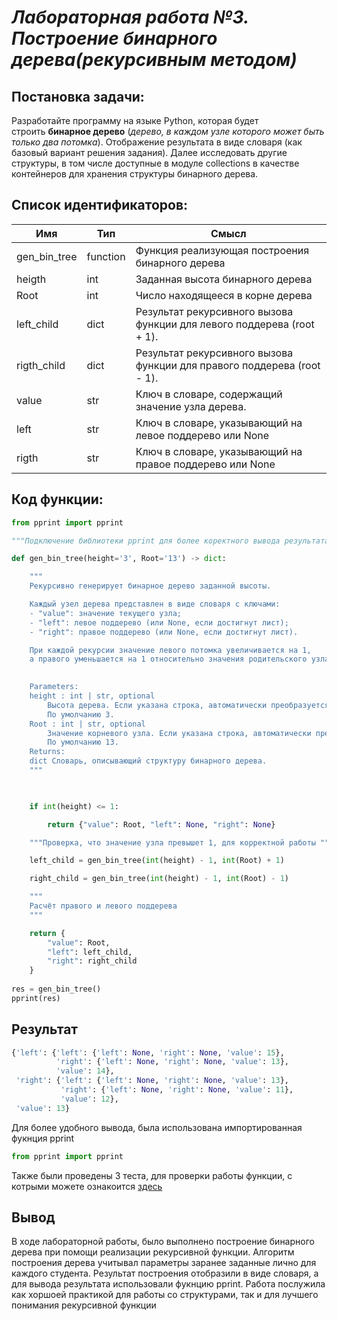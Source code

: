 # *Лабораторная работа №3. Построение бинарного дерева(рекурсивным методом)*
## **Постановка задачи:**

Разработайте программу на языке Python, которая будет строить **бинарное дерево** (_дерево, в каждом узле которого может быть только два потомка_). Отображение результата в виде словаря (как базовый вариант решения задания). Далее исследовать другие структуры, в том числе доступные в модуле collections в качестве контейнеров для хранения структуры бинарного дерева.

## **Список идентификаторов:**


| Имя          | Тип      | Смысл                                                                   |
| ------------ | -------- | ----------------------------------------------------------------------- |
| gen_bin_tree | function | Функция реализующая построения бинарного дерева                         |
| heigth       | int      | Заданная высота бинарного дерева                                        |
| Root         | int      | Число находящееся в корне дерева                                        |
| left_child   | dict     | Результат рекурсивного вызова функции для левого поддерева (root + 1).  |
| rigth_child  | dict     | Результат рекурсивного вызова функции для правого поддерева (root - 1). |
| value        | str      | Ключ в словаре, содержащий значение узла дерева.                        |
| left         | str      | Ключ в словаре, указывающий на левое поддерево или None                 |
| rigth        | str      | Ключ в словаре, указывающий на правое поддерево или None                |


## **Код функции:**

```python
from pprint import pprint

"""Подключение библиотеки pprint для более коректного вывода результата"""

def gen_bin_tree(height='3', Root='13') -> dict:

    """
    Рекурсивно генерирует бинарное дерево заданной высоты.

    Каждый узел дерева представлен в виде словаря с ключами:
    - "value": значение текущего узла;
    - "left": левое поддерево (или None, если достигнут лист);
    - "right": правое поддерево (или None, если достигнут лист).

    При каждой рекурсии значение левого потомка увеличивается на 1,
    а правого уменьшается на 1 относительно значения родительского узла.
  

    Parameters:
    height : int | str, optional
        Высота дерева. Если указана строка, автоматически преобразуется в int.
        По умолчанию 3.
    Root : int | str, optional
        Значение корневого узла. Если указана строка, автоматически преобразуется в int.
        По умолчанию 13.
    Returns:
    dict Словарь, описывающий структуру бинарного дерева.
    """

  

    if int(height) <= 1:

        return {"value": Root, "left": None, "right": None}

    """Проверка, что значение узла превышет 1, для корректной работы """

    left_child = gen_bin_tree(int(height) - 1, int(Root) + 1)

    right_child = gen_bin_tree(int(height) - 1, int(Root) - 1)

    """
    Расчёт правого и левого поддерева
    """

    return {
        "value": Root,
        "left": left_child,
        "right": right_child
    }
    
res = gen_bin_tree()
pprint(res)
```

## **Результат**
```python
{'left': {'left': {'left': None, 'right': None, 'value': 15},
          'right': {'left': None, 'right': None, 'value': 13},
          'value': 14},
 'right': {'left': {'left': None, 'right': None, 'value': 13},
           'right': {'left': None, 'right': None, 'value': 11},
           'value': 12},
 'value': 13}
```
Для более удобного вывода, была использована импортированная фукнция pprint
```python
from pprint import pprint
```

Также были проведены 3 теста, для проверки работы функции, с котрыми можете ознакоится [здесь](https://github.com/Emin228/proga-python/blob/main/labs/lab№3/test_laba3.py)


## **Вывод**

В ходе лабораторной работы, было выполнено построение бинарного дерева при помощи реализации рекурсивной функции. Алгоритм построения дерева учитывал параметры заранее заданные лично для каждого студента. Результат построения отобразили в виде словаря, а для вывода результата использовали фукнцию pprint. Работа послужила как хоршоей практикой для работы со структурами, так и для лучшего понимания рекурсивной функции
